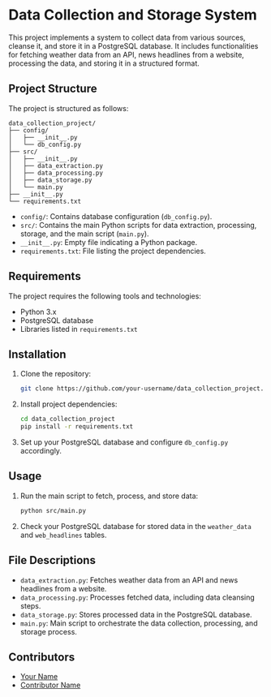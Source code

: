 # Data Collection and Storage System

This project implements a system to collect data from various sources, cleanse it, and store it in a PostgreSQL database. It includes functionalities for fetching weather data from an API, news headlines from a website, processing the data, and storing it in a structured format.

## Project Structure

The project is structured as follows:

```
data_collection_project/
├── config/
│   ├── __init__.py
│   └── db_config.py
├── src/
│   ├── __init__.py
│   ├── data_extraction.py
│   ├── data_processing.py
│   ├── data_storage.py
│   └── main.py
├── __init__.py
└── requirements.txt
```

- `config/`: Contains database configuration (`db_config.py`).
- `src/`: Contains the main Python scripts for data extraction, processing, storage, and the main script (`main.py`).
- `__init__.py`: Empty file indicating a Python package.
- `requirements.txt`: File listing the project dependencies.

## Requirements

The project requires the following tools and technologies:

- Python 3.x
- PostgreSQL database
- Libraries listed in `requirements.txt`

## Installation

1. Clone the repository:

   ```bash
   git clone https://github.com/your-username/data_collection_project.git
   ```

2. Install project dependencies:

   ```bash
   cd data_collection_project
   pip install -r requirements.txt
   ```

3. Set up your PostgreSQL database and configure `db_config.py` accordingly.

## Usage

1. Run the main script to fetch, process, and store data:

   ```bash
   python src/main.py
   ```

2. Check your PostgreSQL database for stored data in the `weather_data` and `web_headlines` tables.

## File Descriptions

- `data_extraction.py`: Fetches weather data from an API and news headlines from a website.
- `data_processing.py`: Processes fetched data, including data cleansing steps.
- `data_storage.py`: Stores processed data in the PostgreSQL database.
- `main.py`: Main script to orchestrate the data collection, processing, and storage process.

## Contributors

- [Your Name](Ganesh07-0)
- [Contributor Name](Ganesh)
